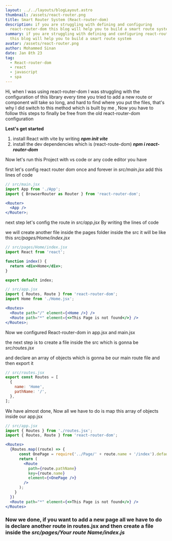 ```yaml
---
layout: ../../layouts/blogLayout.astro
thumbnail: /assets/react-router.png
title: Smart Router System (React-router-dom)
description: if you are struggling with defining and configuring
  react-router-dom this blog will help you to build a smart route system
summary: if you are struggling with defining and configuring react-router-dom
  this blog will help you to build a smart route system
avatar: /assets/react-router.png
author: Mohammed Sinan
date: Jan 8th 23
tag:
  - React-router-dom
  - react
  - javascript
  - spa
---
```


Hi, when I was using react-router-dom I was struggling with the configuration of this library every time you tried to add a new route or component will take so long, and hard to find where you put the files, that's why I did switch to this method which is built by me , Now you have to follow this steps to finally be free from the old react-router-dom configuration

**L﻿est's get started**

1. install React with vite by writing **_npm init vite_**
2. install the dev dependencies which is (react-route-dom) **_npm i react-router-dom_**

N﻿ow let's run this Project with vs code or any code editor you have

f﻿irst let's config react router dom once and forever in _src/main.jsx_ add this lines of code

```jsx
// src/main.jsx
import App from './App';
import { BrowserRouter as Router } from 'react-router-dom';

<Router>
  <App />
</Router>;
```

n﻿ext step let's config the route in _src/app.jsx_ By writing the lines of code

w﻿e will create another file inside the pages folder inside the src it will be like this _src/pages/Home/index.jsx_

```jsx
// src/pages/Home/index.jsx
import React from 'react';

function index() {
  return <div>Home</div>;
}

export default index;
```

```jsx
// src/app.jsx
import { Routes, Route } from 'react-router-dom';
import Home from './Home.jsx';

<Routes>
  <Route path="/" element={<Home />} />
  <Route path="*" element={<>This Page is not found</>} />
</Routes>;
```

N﻿ow we configured React-router-dom in app.jsx and main.jsx

t﻿he next step is to create a file inside the src which is gonna be _src/routes.jsx_

a﻿nd declare an array of objects which is gonna be our main route file and then export it

```javascript
// src/routes.jsx
export const Routes = [
  {
    name: 'Home',
    pathName: '/',
  },
];
```

We have almost done, Now all we have to do is map this array of objects inside our app.jsx

```jsx
// src/app.jsx
import { Routes } from './routes.jsx';
import { Routes, Route } from 'react-router-dom';

<Routes>
  {Routes.map((route) => {
      const OnePage = require('../Page/' + route.name + '/index').default;
      return (
        <Route
          path={route.pathName}
          key={route.name}
          element={<OnePage />}
        />
      );
    }
  })
  <Route path="*" element={<>This Page is not found</>} />
</Routes>
```

### N﻿ow we done, if you want to add a new page all we have to do is declare another route in routes.jsx and then create a file inside the _src/pages/Your route Name/index.js_
